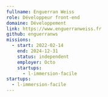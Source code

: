 ```yaml
---
fullname: Enguerran Weiss
role: Développeur front-end
domaine: Développement
link: https://www.enguerranweiss.fr
github: enguerranws
missions:
  - start: 2022-02-14
    end: 2024-12-31
    status: independent
    employer: Octo
    startups:
      - l-immersion-facile
startups:
  - l-immersion-facile
---
```

